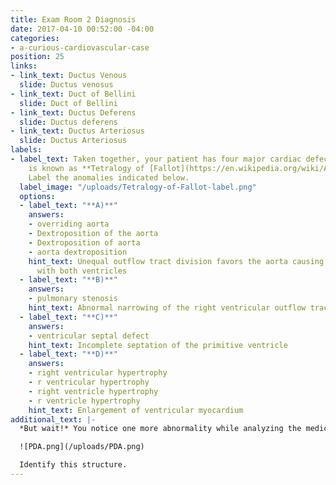 ```yaml
---
title: Exam Room 2 Diagnosis
date: 2017-04-10 00:52:00 -04:00
categories:
- a-curious-cardiovascular-case
position: 25
links:
- link_text: Ductus Venous
  slide: Ductus venosus
- link_text: Duct of Bellini
  slide: Duct of Bellini
- link_text: Ductus Deferens
  slide: Ductus deferens
- link_text: Ductus Arteriosus
  slide: Ductus Arteriosus
labels:
- label_text: Taken together, your patient has four major cardiac defects. This condition
    is known as **Tetralogy of [Fallot](https://en.wikipedia.org/wiki/Arthur_Fallot)**.
    Label the anomalies indicated below.
  label_image: "/uploads/Tetralogy-of-Fallot-label.png"
  options:
  - label_text: "**A)**"
    answers:
    - overriding aorta
    - Dextroposition of the aorta
    - Dextroposition of aorta
    - aorta dextroposition
    hint_text: Unequal outflow tract division favors the aorta causing it to communicate
      with both ventricles
  - label_text: "**B)**"
    answers:
    - pulmonary stenosis
    hint_text: Abnormal narrowing of the right ventricular outflow tract
  - label_text: "**C)**"
    answers:
    - ventricular septal defect
    hint_text: Incomplete septation of the primitive ventricle
  - label_text: "**D)**"
    answers:
    - right ventricular hypertrophy
    - r ventricular hypertrophy
    - right ventricle hypertrophy
    - r ventricle hypertrophy
    hint_text: Enlargement of ventricular myocardium
additional_text: |-
  *But wait!* You notice one more abnormality while analyzing the medical image of your patient related to the following circled structure.

  ![PDA.png](/uploads/PDA.png)

  Identify this structure.
---
```


